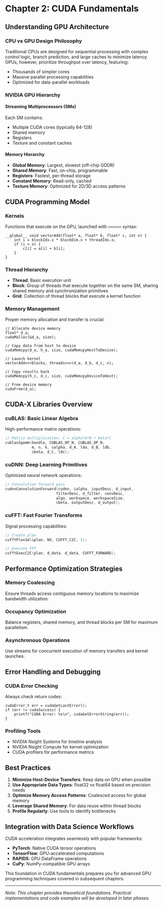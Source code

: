 # Chapter 2: CUDA Fundamentals

## Understanding GPU Architecture

### CPU vs GPU Design Philosophy

Traditional CPUs are designed for sequential processing with complex control logic, branch prediction, and large caches to minimize latency. GPUs, however, prioritize throughput over latency, featuring:

- Thousands of simpler cores
- Massive parallel processing capabilities
- Optimized for data-parallel workloads

### NVIDIA GPU Hierarchy

#### Streaming Multiprocessors (SMs)
Each SM contains:
- Multiple CUDA cores (typically 64-128)
- Shared memory
- Registers
- Texture and constant caches

#### Memory Hierarchy
- **Global Memory**: Largest, slowest (off-chip GDDR)
- **Shared Memory**: Fast, on-chip, programmable
- **Registers**: Fastest, per-thread storage
- **Constant Memory**: Read-only, cached
- **Texture Memory**: Optimized for 2D/3D access patterns

## CUDA Programming Model

### Kernels
Functions that execute on the GPU, launched with `<<<>>>` syntax:

```cuda
__global__ void vectorAdd(float* a, float* b, float* c, int n) {
    int i = blockIdx.x * blockDim.x + threadIdx.x;
    if (i < n) {
        c[i] = a[i] + b[i];
    }
}
```

### Thread Hierarchy
- **Thread**: Basic execution unit
- **Block**: Group of threads that execute together on the same SM, sharing shared memory and synchronization primitives
- **Grid**: Collection of thread blocks that execute a kernel function

### Memory Management
Proper memory allocation and transfer is crucial:

```cuda
// Allocate device memory
float* d_a;
cudaMalloc(&d_a, size);

// Copy data from host to device
cudaMemcpy(d_a, h_a, size, cudaMemcpyHostToDevice);

// Launch kernel
vectorAdd<<<blocks, threads>>>(d_a, d_b, d_c, n);

// Copy results back
cudaMemcpy(h_c, d_c, size, cudaMemcpyDeviceToHost);

// Free device memory
cudaFree(d_a);
```

## CUDA-X Libraries Overview

### cuBLAS: Basic Linear Algebra
High-performance matrix operations:

```c
// Matrix multiplication: C = alpha*A*B + beta*C
cublasSgemm(handle, CUBLAS_OP_N, CUBLAS_OP_N,
            m, n, k, &alpha, d_A, lda, d_B, ldb,
            &beta, d_C, ldc);
```

### cuDNN: Deep Learning Primitives
Optimized neural network operations:

```c
// Convolution forward pass
cudnnConvolutionForward(cudnn, &alpha, inputDesc, d_input,
                       filterDesc, d_filter, convDesc,
                       algo, workspace, workspaceSize,
                       &beta, outputDesc, d_output);
```

### cuFFT: Fast Fourier Transforms
Signal processing capabilities:

```c
// Create plan
cufftPlan1d(&plan, NX, CUFFT_C2C, 1);

// Execute FFT
cufftExecC2C(plan, d_data, d_data, CUFFT_FORWARD);
```

## Performance Optimization Strategies

### Memory Coalescing
Ensure threads access contiguous memory locations to maximize bandwidth utilization.

### Occupancy Optimization
Balance registers, shared memory, and thread blocks per SM for maximum parallelism.

### Asynchronous Operations
Use streams for concurrent execution of memory transfers and kernel launches.

## Error Handling and Debugging

### CUDA Error Checking
Always check return codes:

```cuda
cudaError_t err = cudaGetLastError();
if (err != cudaSuccess) {
    printf("CUDA Error: %s\n", cudaGetErrorString(err));
}
```

### Profiling Tools
- NVIDIA Nsight Systems for timeline analysis
- NVIDIA Nsight Compute for kernel optimization
- CUDA profilers for performance metrics

## Best Practices

1. **Minimize Host-Device Transfers**: Keep data on GPU when possible
2. **Use Appropriate Data Types**: float32 vs float64 based on precision needs
3. **Optimize Memory Access Patterns**: Coalesced access for global memory
4. **Leverage Shared Memory**: For data reuse within thread blocks
5. **Profile Regularly**: Use tools to identify bottlenecks

## Integration with Data Science Workflows

CUDA acceleration integrates seamlessly with popular frameworks:
- **PyTorch**: Native CUDA tensor operations
- **TensorFlow**: GPU-accelerated computations
- **RAPIDS**: GPU DataFrame operations
- **CuPy**: NumPy-compatible GPU arrays

This foundation in CUDA fundamentals prepares you for advanced GPU programming techniques covered in subsequent chapters.

---

*Note: This chapter provides theoretical foundations. Practical implementations and code examples will be developed in later phases.*